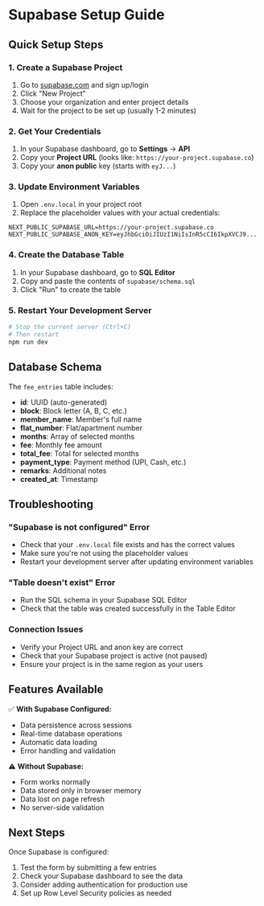 # Supabase Setup Guide

## Quick Setup Steps

### 1. Create a Supabase Project
1. Go to [supabase.com](https://supabase.com) and sign up/login
2. Click "New Project"
3. Choose your organization and enter project details
4. Wait for the project to be set up (usually 1-2 minutes)

### 2. Get Your Credentials
1. In your Supabase dashboard, go to **Settings** → **API**
2. Copy your **Project URL** (looks like: `https://your-project.supabase.co`)
3. Copy your **anon public** key (starts with `eyJ...`)

### 3. Update Environment Variables
1. Open `.env.local` in your project root
2. Replace the placeholder values with your actual credentials:

```env
NEXT_PUBLIC_SUPABASE_URL=https://your-project.supabase.co
NEXT_PUBLIC_SUPABASE_ANON_KEY=eyJhbGciOiJIUzI1NiIsInR5cCI6IkpXVCJ9...
```

### 4. Create the Database Table
1. In your Supabase dashboard, go to **SQL Editor**
2. Copy and paste the contents of `supabase/schema.sql`
3. Click "Run" to create the table

### 5. Restart Your Development Server
```bash
# Stop the current server (Ctrl+C)
# Then restart
npm run dev
```

## Database Schema

The `fee_entries` table includes:
- **id**: UUID (auto-generated)
- **block**: Block letter (A, B, C, etc.)
- **member_name**: Member's full name
- **flat_number**: Flat/apartment number
- **months**: Array of selected months
- **fee**: Monthly fee amount
- **total_fee**: Total for selected months
- **payment_type**: Payment method (UPI, Cash, etc.)
- **remarks**: Additional notes
- **created_at**: Timestamp

## Troubleshooting

### "Supabase is not configured" Error
- Check that your `.env.local` file exists and has the correct values
- Make sure you're not using the placeholder values
- Restart your development server after updating environment variables

### "Table doesn't exist" Error
- Run the SQL schema in your Supabase SQL Editor
- Check that the table was created successfully in the Table Editor

### Connection Issues
- Verify your Project URL and anon key are correct
- Check that your Supabase project is active (not paused)
- Ensure your project is in the same region as your users

## Features Available

✅ **With Supabase Configured:**
- Data persistence across sessions
- Real-time database operations
- Automatic data loading
- Error handling and validation

⚠️ **Without Supabase:**
- Form works normally
- Data stored only in browser memory
- Data lost on page refresh
- No server-side validation

## Next Steps

Once Supabase is configured:
1. Test the form by submitting a few entries
2. Check your Supabase dashboard to see the data
3. Consider adding authentication for production use
4. Set up Row Level Security policies as needed 